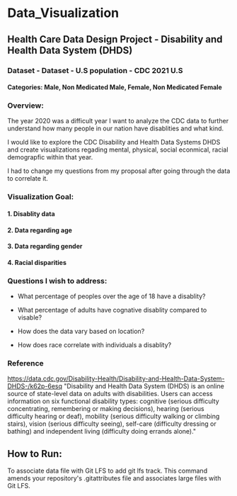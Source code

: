 # Data_Visualization

## Health Care Data Design Project - Disability and Health Data System (DHDS)

### Dataset - Dataset - U.S population - CDC 2021 U.S

#### Categories: Male, Non Medicated Male, Female, Non Medicated Female

### Overview:

The year 2020 was a difficult year I want to analyze the CDC data to further understand how many people in our nation have disablities and what kind. 

I would like to explore the CDC Disability and Health Data Systems DHDS and create visualizations regading mental, physical, social econmical, racial demograpfic within that year. 

I had to change my questions from my proposal after going through the data to correlate it.


### Visualization Goal:
#### 1. Disablity data
#### 2. Data regarding age
#### 3. Data regarding gender
#### 4. Racial disparities


### Questions I wish to address:  
- What percentage of peoples over the age of 18 have a disablity?

- What percentage of adults have cognative disablity compared to visable?

- How does the data vary based on location?

- How does race correlate with individuals a disablity?

### Reference
https://data.cdc.gov/Disability-Health/Disability-and-Health-Data-System-DHDS-/k62p-6esq
"Disability and Health Data System (DHDS) is an online source of state-level data on adults with disabilities. Users can access information on six functional disability types: cognitive (serious difficulty concentrating, remembering or making decisions), hearing (serious difficulty hearing or deaf), mobility (serious difficulty walking or climbing stairs), vision (serious difficulty seeing), self-care (difficulty dressing or bathing) and independent living (difficulty doing errands alone)."

## How to Run: 
 To associate data file with Git LFS to add git lfs track. This command amends your repository's .gitattributes file and associates large files with Git LFS.
